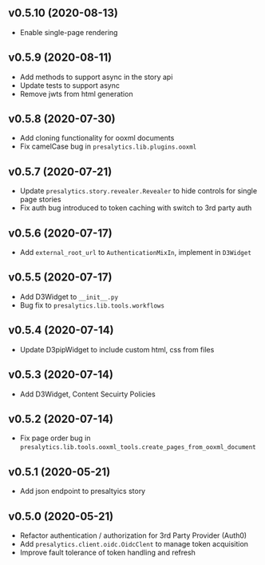 ## v0.5.10 (2020-08-13)

* Enable single-page rendering

## v0.5.9 (2020-08-11)

* Add methods to support async in the story api
* Update tests to support async
* Remove jwts from html generation

## v0.5.8 (2020-07-30)

* Add cloning functionality for ooxml documents
* Fix camelCase bug in `presalytics.lib.plugins.ooxml`

## v0.5.7 (2020-07-21)

* Update `presalytics.story.revealer.Revealer` to hide controls for single page stories
* Fix auth bug introduced to token caching with switch to 3rd party auth

## v0.5.6 (2020-07-17)

* Add `external_root_url` to `AuthenticationMixIn`, implement in `D3Widget`

## v0.5.5 (2020-07-17)

* Add D3Widget to `__init__.py`
* Bug fix to `presalytics.lib.tools.workflows`

## v0.5.4 (2020-07-14)

* Update D3pipWidget to include custom html, css from files

## v0.5.3 (2020-07-14)

* Add D3Widget, Content Secuirty Policies 

## v0.5.2 (2020-07-14)

* Fix page order bug in `presalytics.lib.tools.ooxml_tools.create_pages_from_ooxml_document`

## v0.5.1 (2020-05-21)

* Add json endpoint to presaltyics story 

## v0.5.0 (2020-05-21)

* Refactor authentication / authorization for 3rd Party Provider (Auth0)
* Add `presalytics.client.oidc.OidcClent` to manage token acquisition
* Improve fault tolerance of token handling and refresh